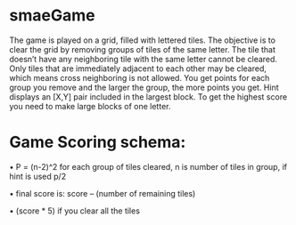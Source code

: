 # smaeGame

  The game is played on a grid, filled with lettered tiles. The objective is to clear the grid by removing
groups of tiles of the same letter. The tile that doesn’t have any neighboring tile with the same letter
cannot be cleared. Only tiles that are immediately adjacent to each other may be cleared, which means
cross neighboring is not allowed.
You get points for each group you remove and the larger the group, the more points you get. Hint
displays an [X,Y] pair included in the largest block. To get the highest score you need to make large
blocks of one letter.

# Game Scoring schema:
  • P = (n-2)^2 for each group of tiles cleared, n is number of tiles in group, if hint is used p/2
  
  • final score is: score – (number of remaining tiles)
  
  • (score * 5) if you clear all the tiles
